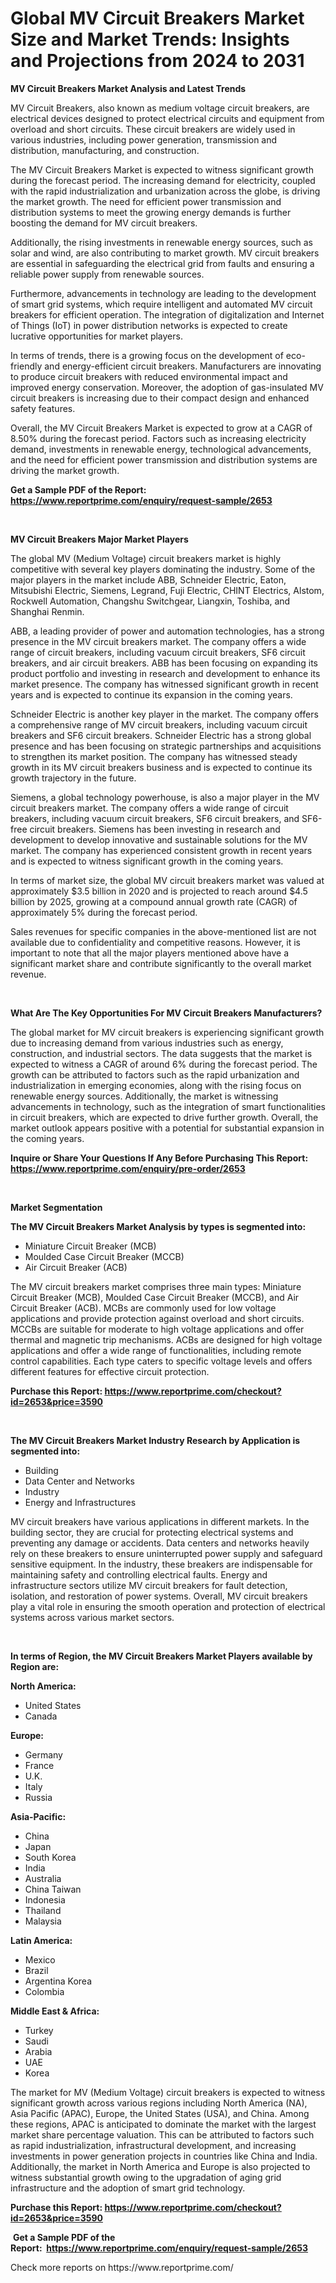 <p><h1>Global MV Circuit Breakers Market Size and Market Trends: Insights and Projections from 2024 to 2031</h1></p><p><strong>MV Circuit Breakers Market Analysis and Latest Trends</strong></p>
<p><p>MV Circuit Breakers, also known as medium voltage circuit breakers, are electrical devices designed to protect electrical circuits and equipment from overload and short circuits. These circuit breakers are widely used in various industries, including power generation, transmission and distribution, manufacturing, and construction.</p><p>The MV Circuit Breakers Market is expected to witness significant growth during the forecast period. The increasing demand for electricity, coupled with the rapid industrialization and urbanization across the globe, is driving the market growth. The need for efficient power transmission and distribution systems to meet the growing energy demands is further boosting the demand for MV circuit breakers.</p><p>Additionally, the rising investments in renewable energy sources, such as solar and wind, are also contributing to market growth. MV circuit breakers are essential in safeguarding the electrical grid from faults and ensuring a reliable power supply from renewable sources.</p><p>Furthermore, advancements in technology are leading to the development of smart grid systems, which require intelligent and automated MV circuit breakers for efficient operation. The integration of digitalization and Internet of Things (IoT) in power distribution networks is expected to create lucrative opportunities for market players.</p><p>In terms of trends, there is a growing focus on the development of eco-friendly and energy-efficient circuit breakers. Manufacturers are innovating to produce circuit breakers with reduced environmental impact and improved energy conservation. Moreover, the adoption of gas-insulated MV circuit breakers is increasing due to their compact design and enhanced safety features.</p><p>Overall, the MV Circuit Breakers Market is expected to grow at a CAGR of 8.50% during the forecast period. Factors such as increasing electricity demand, investments in renewable energy, technological advancements, and the need for efficient power transmission and distribution systems are driving the market growth.</p></p>
<p><strong>Get a Sample PDF of the Report:&nbsp; <a href="https://www.reportprime.com/enquiry/request-sample/2653">https://www.reportprime.com/enquiry/request-sample/2653</a></strong></p>
<p>&nbsp;</p>
<p><strong>MV Circuit Breakers Major Market Players</strong></p>
<p><p>The global MV (Medium Voltage) circuit breakers market is highly competitive with several key players dominating the industry. Some of the major players in the market include ABB, Schneider Electric, Eaton, Mitsubishi Electric, Siemens, Legrand, Fuji Electric, CHINT Electrics, Alstom, Rockwell Automation, Changshu Switchgear, Liangxin, Toshiba, and Shanghai Renmin.</p><p>ABB, a leading provider of power and automation technologies, has a strong presence in the MV circuit breakers market. The company offers a wide range of circuit breakers, including vacuum circuit breakers, SF6 circuit breakers, and air circuit breakers. ABB has been focusing on expanding its product portfolio and investing in research and development to enhance its market presence. The company has witnessed significant growth in recent years and is expected to continue its expansion in the coming years.</p><p>Schneider Electric is another key player in the market. The company offers a comprehensive range of MV circuit breakers, including vacuum circuit breakers and SF6 circuit breakers. Schneider Electric has a strong global presence and has been focusing on strategic partnerships and acquisitions to strengthen its market position. The company has witnessed steady growth in its MV circuit breakers business and is expected to continue its growth trajectory in the future.</p><p>Siemens, a global technology powerhouse, is also a major player in the MV circuit breakers market. The company offers a wide range of circuit breakers, including vacuum circuit breakers, SF6 circuit breakers, and SF6-free circuit breakers. Siemens has been investing in research and development to develop innovative and sustainable solutions for the MV market. The company has experienced consistent growth in recent years and is expected to witness significant growth in the coming years.</p><p>In terms of market size, the global MV circuit breakers market was valued at approximately $3.5 billion in 2020 and is projected to reach around $4.5 billion by 2025, growing at a compound annual growth rate (CAGR) of approximately 5% during the forecast period. </p><p>Sales revenues for specific companies in the above-mentioned list are not available due to confidentiality and competitive reasons. However, it is important to note that all the major players mentioned above have a significant market share and contribute significantly to the overall market revenue.</p></p>
<p>&nbsp;</p>
<p><strong>What Are The Key Opportunities For MV Circuit Breakers Manufacturers?</strong></p>
<p><p>The global market for MV circuit breakers is experiencing significant growth due to increasing demand from various industries such as energy, construction, and industrial sectors. The data suggests that the market is expected to witness a CAGR of around 6% during the forecast period. The growth can be attributed to factors such as the rapid urbanization and industrialization in emerging economies, along with the rising focus on renewable energy sources. Additionally, the market is witnessing advancements in technology, such as the integration of smart functionalities in circuit breakers, which are expected to drive further growth. Overall, the market outlook appears positive with a potential for substantial expansion in the coming years.</p></p>
<p><strong>Inquire or Share Your Questions If Any Before Purchasing This Report: <a href="https://www.reportprime.com/enquiry/pre-order/2653">https://www.reportprime.com/enquiry/pre-order/2653</a></strong></p>
<p>&nbsp;</p>
<p><strong>Market Segmentation</strong></p>
<p><strong>The MV Circuit Breakers Market Analysis by types is segmented into:</strong></p>
<p><ul><li>Miniature Circuit Breaker (MCB)</li><li>Moulded Case Circuit Breaker (MCCB)</li><li>Air Circuit Breaker (ACB)</li></ul></p>
<p><p>The MV circuit breakers market comprises three main types: Miniature Circuit Breaker (MCB), Moulded Case Circuit Breaker (MCCB), and Air Circuit Breaker (ACB). MCBs are commonly used for low voltage applications and provide protection against overload and short circuits. MCCBs are suitable for moderate to high voltage applications and offer thermal and magnetic trip mechanisms. ACBs are designed for high voltage applications and offer a wide range of functionalities, including remote control capabilities. Each type caters to specific voltage levels and offers different features for effective circuit protection.</p></p>
<p><strong>Purchase this Report:&nbsp;<a href="https://www.reportprime.com/checkout?id=2653&price=3590">https://www.reportprime.com/checkout?id=2653&price=3590</a></strong></p>
<p>&nbsp;</p>
<p><strong>The MV Circuit Breakers Market Industry Research by Application is segmented into:</strong></p>
<p><ul><li>Building</li><li>Data Center and Networks</li><li>Industry</li><li>Energy and Infrastructures</li></ul></p>
<p><p>MV circuit breakers have various applications in different markets. In the building sector, they are crucial for protecting electrical systems and preventing any damage or accidents. Data centers and networks heavily rely on these breakers to ensure uninterrupted power supply and safeguard sensitive equipment. In the industry, these breakers are indispensable for maintaining safety and controlling electrical faults. Energy and infrastructure sectors utilize MV circuit breakers for fault detection, isolation, and restoration of power systems. Overall, MV circuit breakers play a vital role in ensuring the smooth operation and protection of electrical systems across various market sectors.</p></p>
<p>&nbsp;</p>
<p><strong>In terms of Region, the MV Circuit Breakers Market Players available by Region are:</strong></p>
<p>
    <p> <strong> North America: </strong>
        <ul>
            <li>United States</li>
            <li>Canada</li>
        </ul>
        </p> 
    <p> <strong> Europe: </strong>
        <ul>
            <li>Germany</li>
            <li>France</li>
            <li>U.K.</li>
            <li>Italy</li>
            <li>Russia</li>
        </ul>
        </p> 
    <p> <strong> Asia-Pacific: </strong>
        <ul>
            <li>China</li>
            <li>Japan</li>
            <li>South Korea</li>
            <li>India</li>
            <li>Australia</li>
            <li>China Taiwan</li>
            <li>Indonesia</li>
            <li>Thailand</li>
            <li>Malaysia</li>
        </ul>
        </p> 
    <p> <strong> Latin America: </strong>
        <ul>
            <li>Mexico</li>
            <li>Brazil</li>
            <li>Argentina Korea</li>
            <li>Colombia</li>
        </ul>
        </p> 
    <p> <strong> Middle East & Africa: </strong>
        <ul>
            <li>Turkey</li>
            <li>Saudi</li>
            <li>Arabia</li>
            <li>UAE</li>
            <li>Korea</li>
        </ul>
    </p>
    </p>
<p><p>The market for MV (Medium Voltage) circuit breakers is expected to witness significant growth across various regions including North America (NA), Asia Pacific (APAC), Europe, the United States (USA), and China. Among these regions, APAC is anticipated to dominate the market with the largest market share percentage valuation. This can be attributed to factors such as rapid industrialization, infrastructural development, and increasing investments in power generation projects in countries like China and India. Additionally, the market in North America and Europe is also projected to witness substantial growth owing to the upgradation of aging grid infrastructure and the adoption of smart grid technology.</p></p>
<p><strong>Purchase this Report: <a href="https://www.reportprime.com/checkout?id=2653&price=3590">https://www.reportprime.com/checkout?id=2653&price=3590</a></strong></p>
<p>&nbsp;<strong>Get a Sample PDF of the Report:&nbsp;&nbsp;<a href="https://www.reportprime.com/enquiry/request-sample/2653">https://www.reportprime.com/enquiry/request-sample/2653</a></strong></p>
<p><strong></strong></p>
<p>Check more reports on https://www.reportprime.com/</p>